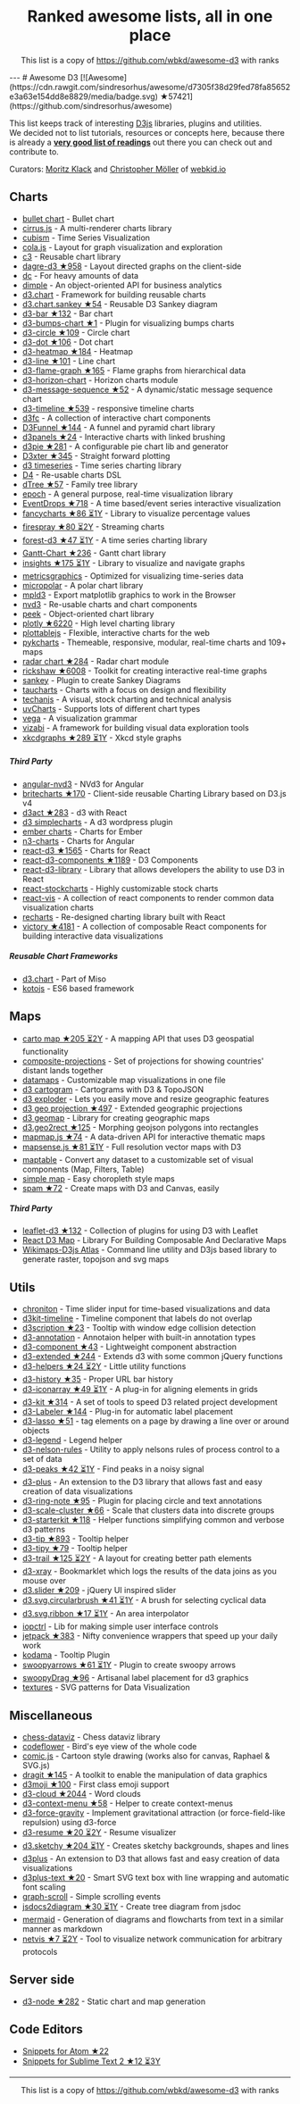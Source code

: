 <h1 align="center">
Ranked awesome lists, all in one place
</h1>
<p align="center">
	This list is a copy of <a href="https://github.com/wbkd/awesome-d3">https://github.com/wbkd/awesome-d3</a> with ranks
</p>
---
# Awesome D3 [![Awesome](https://cdn.rawgit.com/sindresorhus/awesome/d7305f38d29fed78fa85652e3a63e154dd8e8829/media/badge.svg) ★57421](https://github.com/sindresorhus/awesome)

This list keeps track of interesting [D3js](http://d3js.org) libraries, plugins and utilities.
<br />We decided not to list tutorials, resources or concepts here, because there is already a **[very good list of readings](https://github.com/mbostock/d3/wiki/Tutorials)** out there you can check out and contribute to.

Curators: [Moritz Klack](https://twitter.com/moklick) and [Christopher Möller](https://twitter.com/chrtze) of [webkid.io](http://www.webkid.io)


## Charts

- [bullet chart](https://github.com/d3/d3-plugins/tree/master/bullet) - Bullet chart
- [cirrus.js](http://planet-os.github.io/cirrusjs/) - A multi-renderer charts library
- [cubism](https://square.github.io/cubism/) - Time Series Visualization
- [cola.js](http://marvl.infotech.monash.edu/webcola/) - Layout for graph visualization and exploration
- [c3](http://c3js.org/) - Reusable chart library
- [dagre-d3 ★958](https://github.com/cpettitt/dagre-d3) - Layout directed graphs on the client-side
- [dc](http://dc-js.github.io/dc.js/) - For heavy amounts of data
- [dimple](http://dimplejs.org) - An object-oriented API for business analytics
- [d3.chart](http://misoproject.com/d3-chart/) - Framework for building reusable charts
- [d3.chart.sankey ★54](https://github.com/q-m/d3.chart.sankey) - Reusable D3 Sankey diagram
- [d3-bar ★132](https://github.com/tj/d3-bar) - Bar chart
- [d3-bumps-chart ★1](https://github.com/johnwalley/d3-bumps-chart) - Plugin for visualizing bumps charts
- [d3-circle ★109](https://github.com/tj/d3-circle) - Circle chart
- [d3-dot ★106](https://github.com/tj/d3-dot) - Dot chart
- [d3-heatmap ★184](https://github.com/tj/d3-heatmap) - Heatmap
- [d3-line ★101](https://github.com/tj/d3-line) - Line chart
- [d3-flame-graph ★165](https://github.com/spiermar/d3-flame-graph) - Flame graphs from hierarchical data
- [d3-horizon-chart](http://kmandov.github.io/d3-horizon-chart/) - Horizon charts module
- [d3-message-sequence ★52](https://github.com/koudelka/d3-message-sequence) - A dynamic/static message sequence chart
- [d3-timeline ★539](https://github.com/commodityvectors/d3-timeline) - responsive timeline charts
- [d3fc](http://scottlogic.github.io/d3fc/) - A collection of interactive chart components
- [D3Funnel ★144](https://github.com/jakezatecky/d3-funnel) - A funnel and pyramid chart library
- [d3panels ★24](https://github.com/kbroman/d3panels) - Interactive charts with linked brushing
- [d3pie ★281](https://github.com/benkeen/d3pie) - A configurable pie chart lib and generator
- [D3xter ★345](https://github.com/NathanEpstein/D3xter) - Straight forward plotting
- [d3 timeseries](http://mcaule.github.io/d3-timeseries/) - Time series charting library
- [D4](http://visible.io/) - Re-usable charts DSL
- [dTree ★57](https://github.com/ErikGartner/dTree) - Family tree library
- [epoch](http://epochjs.github.io/epoch/) - A general purpose, real-time visualization library
- [EventDrops ★718](https://github.com/marmelab/EventDrops) - A time based/event series interactive visualization
- [fancycharts ★86 ⏳1Y](https://github.com/ahoiin/Fancycharts.js) - Library to visualize percentage values
- [firespray ★80 ⏳2Y](https://github.com/boundary/firespray) - Streaming charts
- [forest-d3 ★47 ⏳1Y](https://github.com/robinfhu/forest-d3) - A time series charting library
- [Gantt-Chart ★236](https://github.com/dk8996/Gantt-Chart) - Gantt chart library
- [insights ★175 ⏳1Y](https://github.com/ignacioola/insights) -  Library to visualize and navigate graphs
- [metricsgraphics](http://metricsgraphicsjs.org/) - Optimized for visualizing time-series data
- [micropolar](http://micropolar.org/) - A polar chart library
- [mpld3](http://mpld3.github.io/) - Export matplotlib graphics to work in the Browser
- [nvd3](http://nvd3.org/) - Re-usable charts and chart components
- [peek](http://mtmacdonald.github.io/peek) - Object-oriented chart library
- [plotly ★6220](https://github.com/plotly/plotly.js) - High level charting library
- [plottablejs](http://plottablejs.org/) - Flexible, interactive charts for the web
- [pykcharts](http://pykcharts.com/) - Themeable, responsive, modular, real-time charts and 109+ maps
- [radar chart ★284](https://github.com/alangrafu/radar-chart-d3) - Radar chart module
- [rickshaw ★6008](https://github.com/shutterstock/rickshaw) - Toolkit for creating interactive real-time graphs
- [sankey](https://github.com/d3/d3-plugins/tree/master/sankey) - Plugin to create Sankey Diagrams
- [taucharts](https://www.taucharts.com/) - Charts with a focus on design and flexibility
- [techanjs](http://techanjs.org/) - A visual, stock charting and technical analysis
- [uvCharts](http://imaginea.github.io/uvCharts/index.html)  - Supports lots of different chart types
- [vega](http://trifacta.github.io/vega/) - A visualization grammar
- [vizabi](https://github.com/Gapminder/vizabi) - A framework for building visual data exploration tools
- [xkcdgraphs ★289 ⏳1Y](https://github.com/imkevinxu/xkcdgraphs) - Xkcd style graphs

##### Third Party

- [angular-nvd3](http://krispo.github.io/angular-nvd3) - NVd3 for Angular
- [britecharts ★170](https://github.com/eventbrite/britecharts) - Client-side reusable Charting Library based on D3.js v4
- [d3act ★283](https://github.com/AnSavvides/d3act) - d3 with React
- [d3 simplecharts](https://wordpress.org/plugins/d3-simplecharts/) - A d3 wordpress plugin
- [ember charts](http://addepar.github.io/#/ember-charts/overview) - Charts for Ember
- [n3-charts](http://n3-charts.github.io/line-chart/#/) - Charts for Angular
- [react-d3 ★1565](https://github.com/esbullington/react-d3) - Charts for React
- [react-d3-components ★1189](https://github.com/codesuki/react-d3-components) - D3 Components
- [react-d3-library](http://react-d3-library.github.io/) - Library that allows developers the ability to use D3 in React
- [react-stockcharts](http://rrag.github.io/react-stockcharts) - Highly customizable stock charts
- [react-vis](https://github.com/uber-common/react-vis) - A collection of react components to render common data visualization charts
- [recharts](http://recharts.org/) - Re-designed charting library built with React
- [victory ★4181](https://github.com/FormidableLabs/victory) - A collection of composable React components for building interactive data visualizations

##### Reusable Chart Frameworks

- [d3.chart](http://misoproject.com/d3-chart/) - Part of Miso
- [kotojs](http://kotojs.org/) - ES6 based framework

## Maps

- [carto map ★205 ⏳2Y](https://github.com/emeeks/d3-carto-map) - A mapping API that uses D3 geospatial functionality
- [composite-projections](http://rveciana.github.io/d3-composite-projections/) - Set of projections for showing countries' distant lands together
- [datamaps](http://datamaps.github.io/) - Customizable map visualizations in one file
- [d3 cartogram](http://prag.ma/code/d3-cartogram/) - Cartograms with D3 & TopoJSON
- [d3 exploder](http://bsouthga.github.io/d3-exploder/) - Lets you easily move and resize geographic features
- [d3 geo projection ★497](https://github.com/d3/d3-geo-projection) - Extended geographic projections
- [d3 geomap](http://d3-geomap.github.io/) - Library for creating geographic maps
- [d3.geo2rect ★125](https://github.com/sebastian-meier/d3.geo2rect) - Morphing geojson polygons into rectangles
- [mapmap.js ★74](https://github.com/floledermann/mapmap.js) - A data-driven API for interactive thematic maps
- [mapsense.js ★81 ⏳1Y](https://github.com/mapsense/mapsense.js) - Full resolution vector maps with D3
- [maptable](https://github.com/Packet-Clearing-House/maptable) - Convert any dataset to a customizable set of visual components (Map, Filters, Table)
- [simple map](http://code.minnpost.com/simple-map-d3/) - Easy choropleth style maps
- [spam ★72](https://github.com/newsappsio/spam) - Create maps with D3 and Canvas, easily

##### Third Party

- [leaflet-d3 ★132](https://github.com/Asymmetrik/leaflet-d3) - Collection of plugins for using D3 with Leaflet
- [React D3 Map](http://map.reactd3.org/) - Library For Building Composable And Declarative Maps
- [Wikimaps-D3js Atlas](https://github.com/WikimapsAtlas/make-modules) - Command line utility and D3js based library to generate raster, topojson and svg maps

## Utils

- [chroniton](https://github.com/tmcw/chroniton) - Time slider input for time-based visualizations and data
- [d3kit-timeline](http://kristw.github.io/d3kit-timeline/) - Timeline component that labels do not overlap
- [d3scription ★23](https://github.com/GlobalWebIndex/d3scription) - Tooltip with window edge collision detection
- [d3-annotation](http://d3-annotation.susielu.com/) - Annotaion helper with built-in annotation types
- [d3-component ★43](https://github.com/curran/d3-component) - Lightweight component abstraction
- [d3-extended ★244](https://github.com/wbkd/d3-extended) - Extends d3 with some common jQuery functions
- [d3-helpers ★24 ⏳2Y](https://github.com/bahmutov/d3-helpers) - Little utility functions
- [d3-history ★35](https://github.com/vijithassar/d3-history) - Proper URL bar history
- [d3-iconarray ★49 ⏳1Y](https://github.com/tomgp/d3-iconarray) - A plug-in for aligning elements in grids
- [d3-kit ★314](https://github.com/twitter/d3kit) - A set of tools to speed D3 related project development
- [d3-Labeler ★144](https://github.com/tinker10/D3-Labeler) - Plug-in for automatic label placement
- [d3-lasso ★51](https://github.com/skokenes/d3-lasso) - tag elements on a page by drawing a line over or around objects
- [d3-legend](http://d3-legend.susielu.com/) - Legend helper
- [d3-nelson-rules](https://github.com/kiernanmcgowan/d3-nelson-rules) - Utility to apply nelsons rules of process control to a set of data
- [d3-peaks ★42 ⏳1Y](https://github.com/efekarakus/d3-peaks) - Find peaks in a noisy signal
- [d3-plus](http://d3plus.org/) - An extension to the D3 library that allows fast and easy creation of data visualizations
- [d3-ring-note ★95](https://github.com/armollica/d3-ring-note) - Plugin for placing circle and text annotations
- [d3-scale-cluster ★66](https://github.com/schnerd/d3-scale-cluster) - Scale that clusters data into discrete groups
- [d3-starterkit ★118](https://github.com/1wheel/d3-starterkit) - Helper functions simplifying common and verbose d3 patterns
- [d3-tip ★893](https://github.com/Caged/d3-tip) - Tooltip helper
- [d3-tipy ★79](https://github.com/tj/d3-tipy) - Tooltip helper
- [d3-trail ★125 ⏳2Y](https://github.com/bmschmidt/D3-trail) - A layout for creating better path elements
- [d3-xray](http://www.vijithassar.com/d3-xray) - Bookmarklet which logs the results of the data joins as you mouse over
- [d3.slider ★209](https://github.com/MasterMaps/d3-slider) - jQuery UI inspired slider
- [d3.svg.circularbrush ★41 ⏳1Y](https://github.com/emeeks/d3.svg.circularbrush) - A brush for selecting cyclical data
- [d3.svg.ribbon ★17 ⏳1Y](https://github.com/emeeks/d3.svg.ribbon) - An area interpolator
- [iopctrl](http://iop.io/iopctrl) - Lib for making simple user interface controls
- [jetpack ★383](https://github.com/gka/d3-jetpack) - Nifty convenience wrappers that speed up your daily work
- [kodama](http://darkmarmot.github.io/kodama/) - Tooltip Plugin
- [swoopyarrows ★61 ⏳1Y](https://github.com/bizweekgraphics/swoopyarrows) - Plugin to create swoopy arrows
- [swoopyDrag ★96](https://github.com/1wheel/swoopy-drag) - Artisanal label placement for d3 graphics
- [textures](http://riccardoscalco.github.io/textures/) - SVG patterns for Data Visualization

## Miscellaneous

- [chess-dataviz](http://ebemunk.github.io/chess-dataviz/) - Chess dataviz library
- [codeflower](http://www.redotheweb.com/CodeFlower/) - Bird's eye view of the whole code
- [comic.js](https://github.com/balint42/comic.js) - Cartoon style drawing (works also for canvas, Raphael & SVG.js)
- [dragit ★145](https://github.com/romsson/dragit) - A toolkit to enable the manipulation of data graphics
- [d3moji ★100](https://github.com/mathisonian/d3moji) - First class emoji support
- [d3-cloud ★2044](https://github.com/jasondavies/d3-cloud) - Word clouds
- [d3-context-menu ★58](https://github.com/patorjk/d3-context-menu) - Helper to create context-menus
- [d3-force-gravity](https://github.com/sohamkamani/d3-force-gravity) - Implement gravitational attraction (or force-field-like repulsion) using d3-force
- [d3-resume ★20 ⏳2Y](https://github.com/glena/d3-resume) - Resume visualizer
- [d3.sketchy ★204 ⏳1Y](https://github.com/sebastian-meier/d3.sketchy) - Creates sketchy backgrounds, shapes and lines
- [d3plus](http://d3plus.org/) - An extension to D3 that allows fast and easy creation of data visualizations
- [d3plus-text ★20](https://github.com/d3plus/d3plus-text) - Smart SVG text box with line wrapping and automatic font scaling
- [graph-scroll](http://1wheel.github.io/graph-scroll/) - Simple scrolling events
- [jsdocs2diagram ★30 ⏳1Y](https://github.com/amcmillan01/jsdoc2diagram) - Create tree diagram from jsdoc
- [mermaid](http://knsv.github.io/mermaid/) - Generation of diagrams and flowcharts from text in a similar manner as markdown
- [netvis ★7 ⏳2Y](https://github.com/dborzov/netvis) - Tool to visualize network communication for arbitrary protocols

## Server side 
- [d3-node ★282](https://github.com/d3-node/d3-node) - Static chart and map generation 

## Code Editors
- [Snippets for Atom ★22](https://github.com/martgnz/d3-snippets)
- [Snippets for Sublime Text 2 ★12 ⏳3Y](https://github.com/fabriciotav/d3-snippets-for-sublime-text-2)
---
<p align="center">
	This list is a copy of <a href="https://github.com/wbkd/awesome-d3">https://github.com/wbkd/awesome-d3</a> with ranks
</p>

